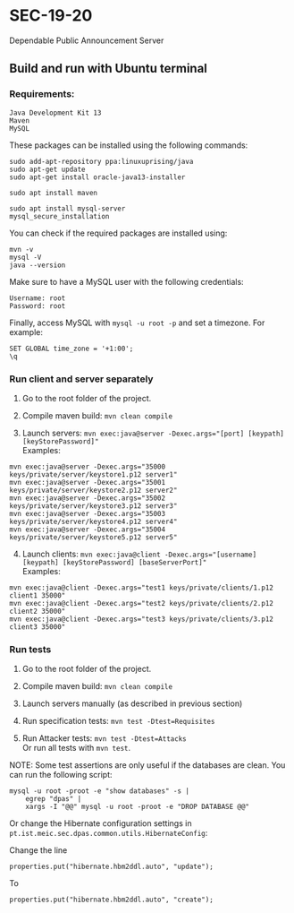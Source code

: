 # SEC-19-20
Dependable Public Announcement Server

## Build and run with Ubuntu terminal

### Requirements:
```
Java Development Kit 13
Maven
MySQL
```
These packages can be installed using the following commands:
```
sudo add-apt-repository ppa:linuxuprising/java
sudo apt-get update
sudo apt-get install oracle-java13-installer

sudo apt install maven

sudo apt install mysql-server
mysql_secure_installation
```


You can check if the required packages are installed using:
```
mvn -v
mysql -V
java --version
```

Make sure to have a MySQL user with the following credentials:
```
Username: root
Password: root
```

Finally, access MySQL with `mysql -u root -p` and set a timezone. For example:
```
SET GLOBAL time_zone = '+1:00';
\q
```

### Run client and server separately

1. Go to the root folder of the project.

2. Compile maven build: `mvn clean compile`

3. Launch servers: `mvn exec:java@server -Dexec.args="[port] [keypath] [keyStorePassword]"`\
Examples:
```
mvn exec:java@server -Dexec.args="35000 keys/private/server/keystore1.p12 server1"
mvn exec:java@server -Dexec.args="35001 keys/private/server/keystore2.p12 server2"
mvn exec:java@server -Dexec.args="35002 keys/private/server/keystore3.p12 server3"
mvn exec:java@server -Dexec.args="35003 keys/private/server/keystore4.p12 server4"
mvn exec:java@server -Dexec.args="35004 keys/private/server/keystore5.p12 server5"
```

4. Launch clients: `mvn exec:java@client -Dexec.args="[username] [keypath] [keyStorePassword] [baseServerPort]"`\
Examples:
```
mvn exec:java@client -Dexec.args="test1 keys/private/clients/1.p12 client1 35000"
mvn exec:java@client -Dexec.args="test2 keys/private/clients/2.p12 client2 35000"
mvn exec:java@client -Dexec.args="test3 keys/private/clients/3.p12 client3 35000"
```

### Run tests

1. Go to the root folder of the project.

2. Compile maven build: `mvn clean compile`

3. Launch servers manually (as described in previous section)

3. Run specification tests: `mvn test -Dtest=Requisites`

4. Run Attacker tests: `mvn test -Dtest=Attacks`\
Or run all tests with `mvn test`.

NOTE: Some test assertions are only useful if the databases are clean. You can run the following script:

```
mysql -u root -proot -e "show databases" -s |
    egrep "dpas" |
    xargs -I "@@" mysql -u root -proot -e "DROP DATABASE @@"
```

Or change the Hibernate configuration settings in `pt.ist.meic.sec.dpas.common.utils.HibernateConfig`:

Change the line
```
properties.put("hibernate.hbm2ddl.auto", "update");
```
To
```
properties.put("hibernate.hbm2ddl.auto", "create");
```


